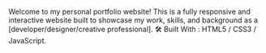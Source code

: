 Welcome to my personal portfolio website! This is a fully responsive and interactive website built to showcase my work, skills, and background as a [developer/designer/creative professional].
🛠️ Built With : HTML5 / CSS3 / JavaScript.
